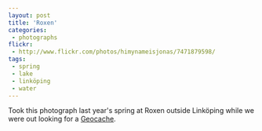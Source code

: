 ```yaml
---
layout: post
title: 'Roxen'
categories:
 - photographs
flickr:
 - http://www.flickr.com/photos/himynameisjonas/7471879598/
tags:
 - spring
 - lake
 - linköping
 - water
---
```

Took this photograph last year's spring at Roxen outside Linköping while we were out looking for a [Geocache](http://www.geocaching.com/seek/cache_details.aspx?guid=f186d96e-1b03-4afb-b1d6-1c7d9f655b9d).
